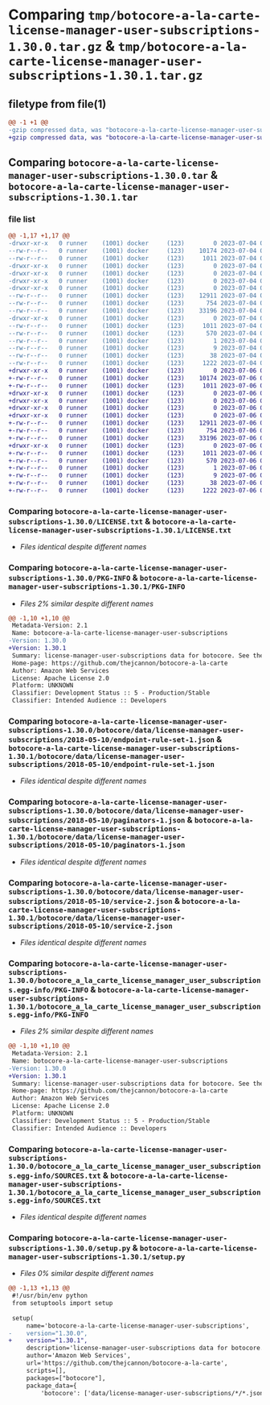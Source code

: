 # Comparing `tmp/botocore-a-la-carte-license-manager-user-subscriptions-1.30.0.tar.gz` & `tmp/botocore-a-la-carte-license-manager-user-subscriptions-1.30.1.tar.gz`

## filetype from file(1)

```diff
@@ -1 +1 @@
-gzip compressed data, was "botocore-a-la-carte-license-manager-user-subscriptions-1.30.0.tar", last modified: Tue Jul  4 01:44:45 2023, max compression
+gzip compressed data, was "botocore-a-la-carte-license-manager-user-subscriptions-1.30.1.tar", last modified: Thu Jul  6 01:45:15 2023, max compression
```

## Comparing `botocore-a-la-carte-license-manager-user-subscriptions-1.30.0.tar` & `botocore-a-la-carte-license-manager-user-subscriptions-1.30.1.tar`

### file list

```diff
@@ -1,17 +1,17 @@
-drwxr-xr-x   0 runner    (1001) docker     (123)        0 2023-07-04 01:44:45.466695 botocore-a-la-carte-license-manager-user-subscriptions-1.30.0/
--rw-r--r--   0 runner    (1001) docker     (123)    10174 2023-07-04 01:44:45.000000 botocore-a-la-carte-license-manager-user-subscriptions-1.30.0/LICENSE.txt
--rw-r--r--   0 runner    (1001) docker     (123)     1011 2023-07-04 01:44:45.466695 botocore-a-la-carte-license-manager-user-subscriptions-1.30.0/PKG-INFO
-drwxr-xr-x   0 runner    (1001) docker     (123)        0 2023-07-04 01:44:45.466695 botocore-a-la-carte-license-manager-user-subscriptions-1.30.0/botocore/
-drwxr-xr-x   0 runner    (1001) docker     (123)        0 2023-07-04 01:44:45.466695 botocore-a-la-carte-license-manager-user-subscriptions-1.30.0/botocore/data/
-drwxr-xr-x   0 runner    (1001) docker     (123)        0 2023-07-04 01:44:45.466695 botocore-a-la-carte-license-manager-user-subscriptions-1.30.0/botocore/data/license-manager-user-subscriptions/
-drwxr-xr-x   0 runner    (1001) docker     (123)        0 2023-07-04 01:44:45.466695 botocore-a-la-carte-license-manager-user-subscriptions-1.30.0/botocore/data/license-manager-user-subscriptions/2018-05-10/
--rw-r--r--   0 runner    (1001) docker     (123)    12911 2023-07-04 01:44:02.000000 botocore-a-la-carte-license-manager-user-subscriptions-1.30.0/botocore/data/license-manager-user-subscriptions/2018-05-10/endpoint-rule-set-1.json
--rw-r--r--   0 runner    (1001) docker     (123)      754 2023-07-04 01:44:02.000000 botocore-a-la-carte-license-manager-user-subscriptions-1.30.0/botocore/data/license-manager-user-subscriptions/2018-05-10/paginators-1.json
--rw-r--r--   0 runner    (1001) docker     (123)    33196 2023-07-04 01:44:02.000000 botocore-a-la-carte-license-manager-user-subscriptions-1.30.0/botocore/data/license-manager-user-subscriptions/2018-05-10/service-2.json
-drwxr-xr-x   0 runner    (1001) docker     (123)        0 2023-07-04 01:44:45.466695 botocore-a-la-carte-license-manager-user-subscriptions-1.30.0/botocore_a_la_carte_license_manager_user_subscriptions.egg-info/
--rw-r--r--   0 runner    (1001) docker     (123)     1011 2023-07-04 01:44:45.000000 botocore-a-la-carte-license-manager-user-subscriptions-1.30.0/botocore_a_la_carte_license_manager_user_subscriptions.egg-info/PKG-INFO
--rw-r--r--   0 runner    (1001) docker     (123)      570 2023-07-04 01:44:45.000000 botocore-a-la-carte-license-manager-user-subscriptions-1.30.0/botocore_a_la_carte_license_manager_user_subscriptions.egg-info/SOURCES.txt
--rw-r--r--   0 runner    (1001) docker     (123)        1 2023-07-04 01:44:45.000000 botocore-a-la-carte-license-manager-user-subscriptions-1.30.0/botocore_a_la_carte_license_manager_user_subscriptions.egg-info/dependency_links.txt
--rw-r--r--   0 runner    (1001) docker     (123)        9 2023-07-04 01:44:45.000000 botocore-a-la-carte-license-manager-user-subscriptions-1.30.0/botocore_a_la_carte_license_manager_user_subscriptions.egg-info/top_level.txt
--rw-r--r--   0 runner    (1001) docker     (123)       38 2023-07-04 01:44:45.466695 botocore-a-la-carte-license-manager-user-subscriptions-1.30.0/setup.cfg
--rw-r--r--   0 runner    (1001) docker     (123)     1222 2023-07-04 01:44:45.000000 botocore-a-la-carte-license-manager-user-subscriptions-1.30.0/setup.py
+drwxr-xr-x   0 runner    (1001) docker     (123)        0 2023-07-06 01:45:15.814972 botocore-a-la-carte-license-manager-user-subscriptions-1.30.1/
+-rw-r--r--   0 runner    (1001) docker     (123)    10174 2023-07-06 01:45:15.000000 botocore-a-la-carte-license-manager-user-subscriptions-1.30.1/LICENSE.txt
+-rw-r--r--   0 runner    (1001) docker     (123)     1011 2023-07-06 01:45:15.814972 botocore-a-la-carte-license-manager-user-subscriptions-1.30.1/PKG-INFO
+drwxr-xr-x   0 runner    (1001) docker     (123)        0 2023-07-06 01:45:15.814972 botocore-a-la-carte-license-manager-user-subscriptions-1.30.1/botocore/
+drwxr-xr-x   0 runner    (1001) docker     (123)        0 2023-07-06 01:45:15.814972 botocore-a-la-carte-license-manager-user-subscriptions-1.30.1/botocore/data/
+drwxr-xr-x   0 runner    (1001) docker     (123)        0 2023-07-06 01:45:15.814972 botocore-a-la-carte-license-manager-user-subscriptions-1.30.1/botocore/data/license-manager-user-subscriptions/
+drwxr-xr-x   0 runner    (1001) docker     (123)        0 2023-07-06 01:45:15.814972 botocore-a-la-carte-license-manager-user-subscriptions-1.30.1/botocore/data/license-manager-user-subscriptions/2018-05-10/
+-rw-r--r--   0 runner    (1001) docker     (123)    12911 2023-07-06 01:44:40.000000 botocore-a-la-carte-license-manager-user-subscriptions-1.30.1/botocore/data/license-manager-user-subscriptions/2018-05-10/endpoint-rule-set-1.json
+-rw-r--r--   0 runner    (1001) docker     (123)      754 2023-07-06 01:44:40.000000 botocore-a-la-carte-license-manager-user-subscriptions-1.30.1/botocore/data/license-manager-user-subscriptions/2018-05-10/paginators-1.json
+-rw-r--r--   0 runner    (1001) docker     (123)    33196 2023-07-06 01:44:40.000000 botocore-a-la-carte-license-manager-user-subscriptions-1.30.1/botocore/data/license-manager-user-subscriptions/2018-05-10/service-2.json
+drwxr-xr-x   0 runner    (1001) docker     (123)        0 2023-07-06 01:45:15.814972 botocore-a-la-carte-license-manager-user-subscriptions-1.30.1/botocore_a_la_carte_license_manager_user_subscriptions.egg-info/
+-rw-r--r--   0 runner    (1001) docker     (123)     1011 2023-07-06 01:45:15.000000 botocore-a-la-carte-license-manager-user-subscriptions-1.30.1/botocore_a_la_carte_license_manager_user_subscriptions.egg-info/PKG-INFO
+-rw-r--r--   0 runner    (1001) docker     (123)      570 2023-07-06 01:45:15.000000 botocore-a-la-carte-license-manager-user-subscriptions-1.30.1/botocore_a_la_carte_license_manager_user_subscriptions.egg-info/SOURCES.txt
+-rw-r--r--   0 runner    (1001) docker     (123)        1 2023-07-06 01:45:15.000000 botocore-a-la-carte-license-manager-user-subscriptions-1.30.1/botocore_a_la_carte_license_manager_user_subscriptions.egg-info/dependency_links.txt
+-rw-r--r--   0 runner    (1001) docker     (123)        9 2023-07-06 01:45:15.000000 botocore-a-la-carte-license-manager-user-subscriptions-1.30.1/botocore_a_la_carte_license_manager_user_subscriptions.egg-info/top_level.txt
+-rw-r--r--   0 runner    (1001) docker     (123)       38 2023-07-06 01:45:15.814972 botocore-a-la-carte-license-manager-user-subscriptions-1.30.1/setup.cfg
+-rw-r--r--   0 runner    (1001) docker     (123)     1222 2023-07-06 01:45:15.000000 botocore-a-la-carte-license-manager-user-subscriptions-1.30.1/setup.py
```

### Comparing `botocore-a-la-carte-license-manager-user-subscriptions-1.30.0/LICENSE.txt` & `botocore-a-la-carte-license-manager-user-subscriptions-1.30.1/LICENSE.txt`

 * *Files identical despite different names*

### Comparing `botocore-a-la-carte-license-manager-user-subscriptions-1.30.0/PKG-INFO` & `botocore-a-la-carte-license-manager-user-subscriptions-1.30.1/PKG-INFO`

 * *Files 2% similar despite different names*

```diff
@@ -1,10 +1,10 @@
 Metadata-Version: 2.1
 Name: botocore-a-la-carte-license-manager-user-subscriptions
-Version: 1.30.0
+Version: 1.30.1
 Summary: license-manager-user-subscriptions data for botocore. See the `botocore-a-la-carte` package for more info.
 Home-page: https://github.com/thejcannon/botocore-a-la-carte
 Author: Amazon Web Services
 License: Apache License 2.0
 Platform: UNKNOWN
 Classifier: Development Status :: 5 - Production/Stable
 Classifier: Intended Audience :: Developers
```

### Comparing `botocore-a-la-carte-license-manager-user-subscriptions-1.30.0/botocore/data/license-manager-user-subscriptions/2018-05-10/endpoint-rule-set-1.json` & `botocore-a-la-carte-license-manager-user-subscriptions-1.30.1/botocore/data/license-manager-user-subscriptions/2018-05-10/endpoint-rule-set-1.json`

 * *Files identical despite different names*

### Comparing `botocore-a-la-carte-license-manager-user-subscriptions-1.30.0/botocore/data/license-manager-user-subscriptions/2018-05-10/paginators-1.json` & `botocore-a-la-carte-license-manager-user-subscriptions-1.30.1/botocore/data/license-manager-user-subscriptions/2018-05-10/paginators-1.json`

 * *Files identical despite different names*

### Comparing `botocore-a-la-carte-license-manager-user-subscriptions-1.30.0/botocore/data/license-manager-user-subscriptions/2018-05-10/service-2.json` & `botocore-a-la-carte-license-manager-user-subscriptions-1.30.1/botocore/data/license-manager-user-subscriptions/2018-05-10/service-2.json`

 * *Files identical despite different names*

### Comparing `botocore-a-la-carte-license-manager-user-subscriptions-1.30.0/botocore_a_la_carte_license_manager_user_subscriptions.egg-info/PKG-INFO` & `botocore-a-la-carte-license-manager-user-subscriptions-1.30.1/botocore_a_la_carte_license_manager_user_subscriptions.egg-info/PKG-INFO`

 * *Files 2% similar despite different names*

```diff
@@ -1,10 +1,10 @@
 Metadata-Version: 2.1
 Name: botocore-a-la-carte-license-manager-user-subscriptions
-Version: 1.30.0
+Version: 1.30.1
 Summary: license-manager-user-subscriptions data for botocore. See the `botocore-a-la-carte` package for more info.
 Home-page: https://github.com/thejcannon/botocore-a-la-carte
 Author: Amazon Web Services
 License: Apache License 2.0
 Platform: UNKNOWN
 Classifier: Development Status :: 5 - Production/Stable
 Classifier: Intended Audience :: Developers
```

### Comparing `botocore-a-la-carte-license-manager-user-subscriptions-1.30.0/botocore_a_la_carte_license_manager_user_subscriptions.egg-info/SOURCES.txt` & `botocore-a-la-carte-license-manager-user-subscriptions-1.30.1/botocore_a_la_carte_license_manager_user_subscriptions.egg-info/SOURCES.txt`

 * *Files identical despite different names*

### Comparing `botocore-a-la-carte-license-manager-user-subscriptions-1.30.0/setup.py` & `botocore-a-la-carte-license-manager-user-subscriptions-1.30.1/setup.py`

 * *Files 0% similar despite different names*

```diff
@@ -1,13 +1,13 @@
 #!/usr/bin/env python
 from setuptools import setup
 
 setup(
     name='botocore-a-la-carte-license-manager-user-subscriptions',
-    version="1.30.0",
+    version="1.30.1",
     description='license-manager-user-subscriptions data for botocore. See the `botocore-a-la-carte` package for more info.',
     author='Amazon Web Services',
     url='https://github.com/thejcannon/botocore-a-la-carte',
     scripts=[],
     packages=["botocore"],
     package_data={
         'botocore': ['data/license-manager-user-subscriptions/*/*.json'],
```

